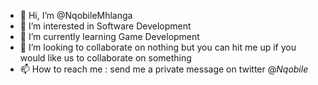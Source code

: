 - 👋 Hi, I’m @NqobileMhlanga
- 👀 I’m interested in Software Development
- 🌱 I’m currently learning Game Development
- 💞️ I’m looking to collaborate on nothing but you can hit me up if you would like us to collaborate on something
- 📫 How to reach me : send me a private message on twitter @_Nqobile_

<!---
NqobileMhlanga/NqobileMhlanga is a ✨ special ✨ repository because its `README.md` (this file) appears on your GitHub profile.
You can click the Preview link to take a look at your changes.
--->
